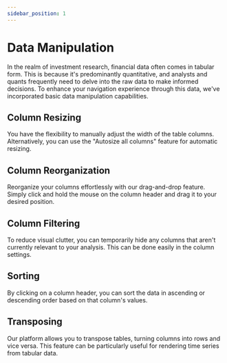 ```yaml
---
sidebar_position: 1
---
```


# Data Manipulation

In the realm of investment research, financial data often comes in tabular form. This is because it's predominantly quantitative, and analysts and quants frequently need to delve into the raw data to make informed decisions. To enhance your navigation experience through this data, we've incorporated basic data manipulation capabilities.

## Column Resizing

You have the flexibility to manually adjust the width of the table columns. Alternatively, you can use the "Autosize all columns" feature for automatic resizing.

## Column Reorganization

Reorganize your columns effortlessly with our drag-and-drop feature. Simply click and hold the mouse on the column header and drag it to your desired position.

## Column Filtering

To reduce visual clutter, you can temporarily hide any columns that aren't currently relevant to your analysis. This can be done easily in the column settings.

## Sorting

By clicking on a column header, you can sort the data in ascending or descending order based on that column's values.

## Transposing

Our platform allows you to transpose tables, turning columns into rows and vice versa. This feature can be particularly useful for rendering time series from tabular data.
